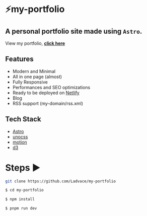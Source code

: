 # ⚡️my-portfolio

## A personal portfolio site made using `Astro`.

View my portfolio, **[click here](https://sparkly-speculoos-0c9197.netlify.app/)**

## Features

- Modern and Minimal
- All in one page (almost)
- Fully Responsive
- Performances and SEO optimizations
- Ready to be deployed on [Netlify](https://www.netlify.com/)
- Blog
- RSS support (my-domain/rss.xml)

## Tech Stack

- [Astro](https://astro.build)
- [unocss](https://unocss.dev/)
- [motion](https://motion.dev/)
- [d3](https://d3js.org/)

# Steps ▶️

```bash
git clone https://github.com/Ladvace/my-portfolio
```

```bash
$ cd my-portfolio
```

```bash
$ npm install
```

```bash
$ pnpm run dev
```
